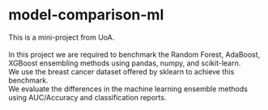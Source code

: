 # model-comparison-ml

This is a mini-project from UoA.
<br>
<br>
In this project we are required to benchmark the Random Forest, AdaBoost, XGBoost ensembling methods using pandas, numpy, and scikit-learn.
<br>
We use the breast cancer dataset offered by sklearn to achieve this benchmark.
<br>
We evaluate the differences in the machine learning ensemble methods using AUC/Accuracy and classification reports.
